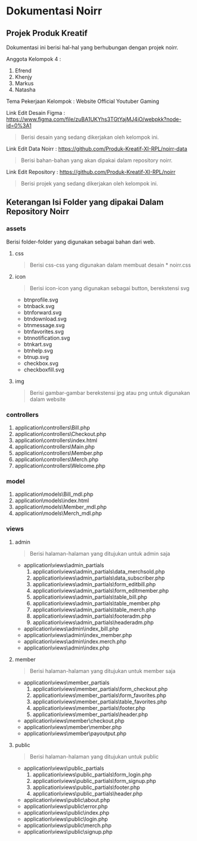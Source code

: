 # Dokumentasi Noirr

## Projek Produk Kreatif

Dokumentasi ini berisi hal-hal yang berhubungan dengan projek noirr.

Anggota Kelompok 4 :

1. Efrend
2. Khenjy
3. Markus
4. Natasha

Tema Pekerjaan Kelompok : Website Official Youtuber Gaming

Link Edit Desain Figma : <https://www.figma.com/file/zuBA1UKYhs3TGtYajMJ4iO/webpkk?node-id=0%3A1>

> Berisi desain yang sedang dikerjakan oleh kelompok ini.

Link Edit Data Noirr : <https://github.com/Produk-Kreatif-XI-RPL/noirr-data>

> Berisi bahan-bahan yang akan dipakai dalam repository noirr.

Link Edit Repository : <https://github.com/Produk-Kreatif-XI-RPL/noirr>

> Berisi projek yang sedang dikerjakan oleh kelompok ini.

## Keterangan Isi Folder yang dipakai Dalam Repository Noirr

### assets

Berisi folder-folder yang digunakan sebagai bahan dari web.

1. css
   > Berisi css-css yang digunakan dalam membuat desain \* noirr.css

2. icon
   > Berisi icon-icon yang digunakan sebagai button, berekstensi svg
   - btnprofile.svg
   - btnback.svg
   - btnforward.svg
   - btndownload.svg
   - btnmessage.svg
   - btnfavorites.svg
   - btnnotification.svg
   - btnkart.svg
   - btnhelp.svg
   - btnup.svg
   - checkbox.svg
   - checkboxfill.svg

3. img
   > Berisi gambar-gambar berekstensi jpg atau png untuk digunakan dalam website

### controllers

1. application\controllers\Bill.php
2. application\controllers\Checkout.php
3. application\controllers\index.html
4. application\controllers\Main.php
5. application\controllers\Member.php
6. application\controllers\Merch.php
7. application\controllers\Welcome.php

### model

1. application\models\Bill_mdl.php
2. application\models\index.html
3. application\models\Member_mdl.php
4. application\models\Merch_mdl.php

### views

1. admin
   > Berisi halaman-halaman yang ditujukan untuk admin saja
   - application\views\admin\_partials
      1. application\views\admin\_partials\data_merchsold.php
      2. application\views\admin\_partials\data_subscriber.php
      3. application\views\admin\_partials\form_editbill.php
      4. application\views\admin\_partials\form_editmember.php
      5. application\views\admin\_partials\table_bill.php
      6. application\views\admin\_partials\table_member.php
      7. application\views\admin\_partials\table_merch.php
      8. application\views\admin\_partials\footeradm.php
      9. application\views\admin\_partials\headeradm.php
   - application\views\admin\index_bill.php
   - application\views\admin\index_member.php
   - application\views\admin\index.merch.php
   - application\views\admin\index.php

2. member
   > Berisi halaman-halaman yang ditujukan untuk member saja
   - application\views\member\_partials
      1. application\views\member\_partials\form_checkout.php
      2. application\views\member\_partials\form_favorites.php
      3. application\views\member\_partials\table_favorites.php
      4. application\views\member\_partials\footer.php
      5. application\views\member\_partials\header.php
   - application\views\member\checkout.php
   - application\views\member\member.php
   - application\views\member\payoutput.php

3. public
   > Berisi halaman-halaman yang ditujukan untuk public
   - application\views\public\_partials
      1. application\views\public\_partials\form_login.php
      2. application\views\public\_partials\form_signup.php
      3. application\views\public\_partials\footer.php
      4. application\views\public\_partials\header.php
   - application\views\public\about.php
   - application\views\public\error.php
   - application\views\public\index.php
   - application\views\public\login.php
   - application\views\public\merch.php
   - application\views\public\signup.php
